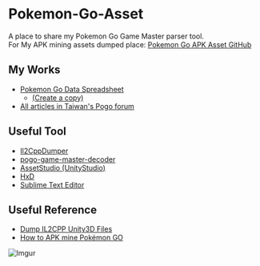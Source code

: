 # Pokemon-Go-Asset
A place to share my Pokemon Go Game Master parser tool.  
For My APK mining assets dumped place: [Pokemon Go APK Asset GitHub](https://github.com/HorseCheng/Pokemon-Go-APK-Asset.git)  
## My Works  
*  [Pokemon Go Data Spreadsheet](https://docs.google.com/spreadsheets/d/1BG352_bIzhn6QIAsJVpRGi7gH-VqarwHN9rySJV1fA8/edit?usp=sharing)  
    *  [(Create a copy)](https://docs.google.com/spreadsheets/d/1BG352_bIzhn6QIAsJVpRGi7gH-VqarwHN9rySJV1fA8/copy)  
*  [All articles in Taiwan's Pogo forum](https://forum.gamer.com.tw/search.php?bsn=29659&forumSearchQuery=HorseCheng#gsc.tab=0&gsc.q=HorseCheng&gsc.sort=date)  
## Useful Tool  
*  [Il2CppDumper](https://github.com/Perfare/Il2CppDumper/releases)  
*  [pogo-game-master-decoder](https://github.com/apavlinovic/pogo-game-master-decoder)  
*  [AssetStudio (UnityStudio)](https://github.com/Perfare/AssetStudio/releases/tag/v0.12.0)  
*  [HxD](https://mh-nexus.de/en/hxd/)
*  [Sublime Text Editor](https://www.sublimetext.com/)  
  
## Useful Reference  
*  [Dump IL2CPP Unity3D Files](https://youtu.be/BN5UCGP_5os)  
*  [How to APK mine Pokémon GO](https://pokemongohub.net/how-to-apk-mine-pokemon-go/)  

![Imgur](https://i.imgur.com/25Pjjfr.jpg)
